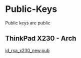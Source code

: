 # Public-Keys
Public keys are public

## ThinkPad X230 - Arch
[id_rsa_x230_new.pub](./id_rsa_x230_new.pub)
